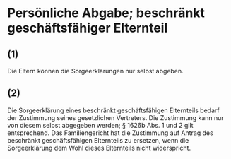 # Persönliche Abgabe; beschränkt geschäftsfähiger Elternteil



## (1)

 Die Eltern können die Sorgeerklärungen nur selbst abgeben.

## (2)

 Die Sorgeerklärung eines beschränkt geschäftsfähigen Elternteils bedarf der Zustimmung seines gesetzlichen Vertreters. Die Zustimmung kann nur von diesem selbst abgegeben werden; § 1626b Abs. 1 und 2 gilt entsprechend. Das Familiengericht hat die Zustimmung auf Antrag des beschränkt geschäftsfähigen Elternteils zu ersetzen, wenn die Sorgeerklärung dem Wohl dieses Elternteils nicht widerspricht. 

